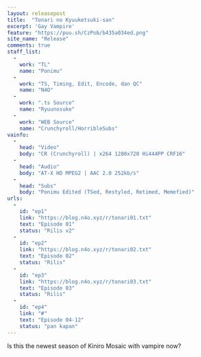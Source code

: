 ```yaml
---
layout: releasepost
title:  "Tonari no Kyuuketsuki-san"
excerpt: 'Gay Vampire'
feature: "https://puu.sh/CzPob/b435a034ed.png"
site_name: "Release"
comments: true
staff_list:
  - 
    work: "TL"
    name: "Ponimu"
  - 
    work: "TS, Timing, Edit, Encode, dan QC"
    name: "N4O"
  - 
    work: ".ts Source"
    name: "Ryuunosuke"
  - 
    work: "WEB Source"
    name: "Crunchyroll/HorribleSubs"
vainfo:
  -
    head: "Video"
    body: "CR (Crunchyroll) | x264 1280x720 Hi444PP CRF16"
  -
    head: "Audio"
    body: "AT-X HD MPEG2 | AAC 2.0 252kb/s"
  -
    head: "Subs"
    body: "Ponimu Edited (TSed, Restyled, Retimed, Memefied)"
urls:
  - 
    id: "ep1"
    link: "https://blog.n4o.xyz/r/tonari01.txt"
    text: "Episode 01"
    status: "Rilis v2"
  - 
    id: "ep2"
    link: "https://blog.n4o.xyz/r/tonari02.txt"
    text: "Episode 02"
    status: "Rilis"
  - 
    id: "ep3"
    link: "https://blog.n4o.xyz/r/tonari03.txt"
    text: "Episode 03"
    status: "Rilis"
  - 
    id: "ep4"
    link: "#"
    text: "Episode 04-12"
    status: "pan kapan"
---
```

Is this the newest season of Kiniro Mosaic with vampire now?